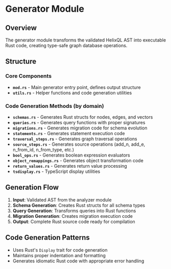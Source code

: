 # Generator Module

## Overview
The generator module transforms the validated HelixQL AST into executable Rust code, creating type-safe graph database operations.

## Structure

### Core Components
- **`mod.rs`** - Main generator entry point, defines output structure
- **`utils.rs`** - Helper functions and code generation utilities

### Code Generation Methods (by domain)
- **`schemas.rs`** - Generates Rust structs for nodes, edges, and vectors
- **`queries.rs`** - Generates query functions with proper signatures
- **`migrations.rs`** - Generates migration code for schema evolution
- **`statements.rs`** - Generates statement execution code
- **`traversal_steps.rs`** - Generates graph traversal operations
- **`source_steps.rs`** - Generates source operations (add_n, add_e, n_from_id, n_from_type, etc.)
- **`bool_ops.rs`** - Generates boolean expression evaluators
- **`object_remappings.rs`** - Generates object transformation code
- **`return_values.rs`** - Generates return value processing
- **`tsdisplay.rs`** - TypeScript display utilities

## Generation Flow

1. **Input**: Validated AST from the analyzer module
2. **Schema Generation**: Creates Rust structs for all schema types
3. **Query Generation**: Transforms queries into Rust functions
4. **Migration Generation**: Creates migration execution code
5. **Output**: Complete Rust source code ready for compilation

## Code Generation Patterns
- Uses Rust's `Display` trait for code generation
- Maintains proper indentation and formatting
- Generates idiomatic Rust code with appropriate error handling

